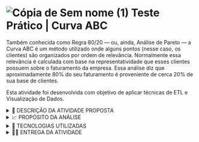 # ![Cópia de Sem nome (1)](https://user-images.githubusercontent.com/72770754/196786911-dd7d6627-4235-44f9-8c35-a8428ba3c86d.png) Teste Prático  |  Curva ABC

Também conhecida como Regra 80/20 — ou, ainda, Análise de Pareto — a Curva ABC é um método utilizado onde alguns pontos (nesse caso, os clientes) são organizados por ordem de relevância. Normalmente essa relevância é calculada com base na representatividade que esses clientes possuem sobre o faturamento da empresa. Essa análise diz que aproximadamente 80% do seu faturamento é proveniente de cerca 20% de sua base de clientes.

Esta atividade foi desenvolvida com objetivo de aplicar técnicas de ETL e Visualização de Dados.

 <details><summary> 📝 DESCRIÇÃO DA ATIVIDADE PROPOSTA </summary>

<p>

Você é um renomado analista no banco de Bravos e recebeu da alta diretoria a tarefa de criar a curva ABC dos atuais correntistas do banco.
Infelizmente, não existe uma integração entre as duas bases de dados disponíveis (correntistas_banco_bravos.csv e correntistas_obito.csv), 
dessa forma, todas as contas estão atualmente ativas não levando em consideração os óbitos. Sabendo disso, crie a curva ABC seguindo as 
diretrizes do banco informadas abaixo:
- A: >= 50%;
- B: >= 20% e < 50%;
- C: <20%;

</p>

</details>
  

 <details><summary> 📈 PROPÓSITO DA ANÁLISE </summary>

<p>

Demonstrar para os acionistas em quais famílias/alianças há a necessidade de intensificar o investimento para o próximo ano com base em seu 
patrimônio previsto para este ano.

  </p>

</details>


 <details><summary> 🔧 TECNOLOGIAS UTILIZADAS </summary>

<p>

- ETL: Python (Jupyter Notebook)
- Dashboard: DataStudio

  </p>

</details>


 <details><summary> 👩‍💻 ENTREGA DA ATIVIDADE </summary>

<p>

1) Link para o Dashboard interativo:  ▶  [Curva ABC de Clientes](https://datastudio.google.com/s/u2Ld3Zr7mrc)

2) Arquivo **ETL_Storytelling.ipynb**: contém todo o processo de ETL realizado e documentado.

3) Arquivo **curva_abc_final.csv**: base de dados gerada ao final da execução do ETL, utilizada para construção do dashboard.

4) Arquivos **correntistas_banco_bravos_1.csv** e **correntistas_obito_1.csv**: bases de dados fornecidas para construção do processo de ETL.
 
  </p>

</details>
